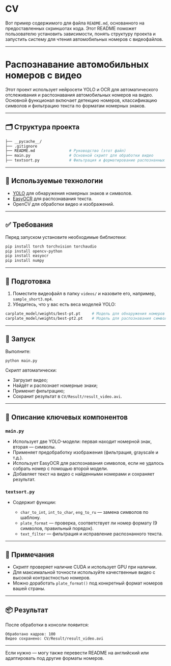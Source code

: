 # CV
Вот пример содержимого для файла `README.md`, основанного на предоставленных скриншотах кода. Этот README поможет пользователю установить зависимости, понять структуру проекта и запустить систему для чтения автомобильных номеров с видеофайлов.

---

# Распознавание автомобильных номеров с видео

Этот проект использует нейросети YOLO и OCR для автоматического отслеживания и распознавания автомобильных номеров на видео. Основной функционал включает детекцию номеров, классификацию символов и фильтрацию текста по форматам номерных знаков.

---

## 🗂️ Структура проекта

```bash
├── __pycache__/
├── .gitignore
├── README.md               # Руководство (этот файл)
├── main.py                 # Основной скрипт для обработки видео
├── textsort.py             # Фильтрация и форматирование распознанных номеров
```

---

## 🧠 Используемые технологии

* [YOLO](https://github.com/ultralytics/yolov5) для обнаружения номерных знаков и символов.
* [EasyOCR](https://github.com/JaidedAI/EasyOCR) для распознавания текста.
* OpenCV для обработки видео и изображений.

---

## ✅ Требования

Перед запуском установите необходимые библиотеки:

```bash
pip install torch torchvision torchaudio
pip install opencv-python
pip install easyocr
pip install numpy
```

---

## 📁 Подготовка

1. Поместите видеофайл в папку `videos/` и назовите его, например, `sample_short3.mp4`.
2. Убедитесь, что у вас есть веса моделей YOLO:

```bash
carplate_model/weights/best-pt.pt     # Модель для обнаружения номеров
carplate_model/weights/best-pt2.pt    # Модель для распознавания символов
```

---

## 🚀 Запуск

Выполните:

```bash
python main.py
```

Скрипт автоматически:

* Загрузит видео;
* Найдёт и распознает номерные знаки;
* Применит фильтрацию;
* Сохранит результат в `CV/Result/result_video.avi`.

---

## 📄 Описание ключевых компонентов

### `main.py`

* Использует две YOLO-модели: первая находит номерной знак, вторая — символы.
* Применяет предобработку изображения (фильтрация, grayscale и т.д.).
* Использует EasyOCR для распознавания символов, если не удалось собрать номер с помощью второй модели.
* Добавляет текст на видео с найденными номерами и сохраняет результат.

### `textsort.py`

* Содержит функции:

  * `char_to_int`, `int_to_char`, `eng_to_ru` — замена символов по шаблону.
  * `plate_format` — проверка, соответствует ли номер формату (9 символов, правильный порядок).
  * `text_filter` — фильтрация и исправление распознанного текста.

---

## 📝 Примечания

* Скрипт проверяет наличие CUDA и использует GPU при наличии.
* Для максимальной точности используйте качественные видео с высокой контрастностью номеров.
* Можно доработать `plate_format()` под конкретный формат номеров вашей страны.

---

## 📦 Результат

После обработки в консоли появится:

```
Обработано кадров: 100
Видео сохранено: CV/Result/result_video.avi
```

---

Если нужно — могу также перевести README на английский или адаптировать под другие форматы номеров.

